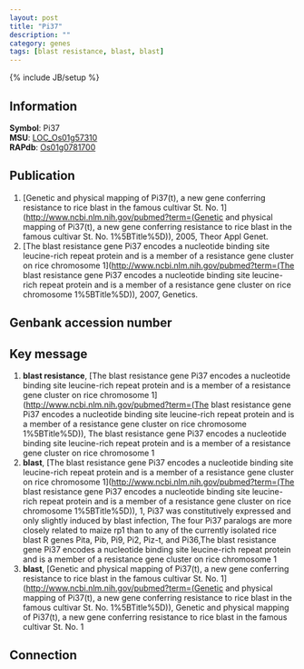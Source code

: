 ```yaml
---
layout: post
title: "Pi37"
description: ""
category: genes
tags: [blast resistance, blast, blast]
---
```

{% include JB/setup %}

## Information
__Symbol__: Pi37  
__MSU__: [LOC_Os01g57310](http://rice.plantbiology.msu.edu/cgi-bin/ORF_infopage.cgi?orf=LOC_Os01g57310)  
__RAPdb__: [Os01g0781700](http://rapdb.dna.affrc.go.jp/viewer/gbrowse_details/irgsp1?name=Os01g0781700)  

## Publication
1. [Genetic and physical mapping of Pi37(t), a new gene conferring resistance to rice blast in the famous cultivar St. No. 1](http://www.ncbi.nlm.nih.gov/pubmed?term=(Genetic and physical mapping of Pi37(t), a new gene conferring resistance to rice blast in the famous cultivar St. No. 1%5BTitle%5D)), 2005, Theor Appl Genet.
2. [The blast resistance gene Pi37 encodes a nucleotide binding site leucine-rich repeat protein and is a member of a resistance gene cluster on rice chromosome 1](http://www.ncbi.nlm.nih.gov/pubmed?term=(The blast resistance gene Pi37 encodes a nucleotide binding site leucine-rich repeat protein and is a member of a resistance gene cluster on rice chromosome 1%5BTitle%5D)), 2007, Genetics.

## Genbank accession number

## Key message
1. __blast resistance__, [The blast resistance gene Pi37 encodes a nucleotide binding site leucine-rich repeat protein and is a member of a resistance gene cluster on rice chromosome 1](http://www.ncbi.nlm.nih.gov/pubmed?term=(The blast resistance gene Pi37 encodes a nucleotide binding site leucine-rich repeat protein and is a member of a resistance gene cluster on rice chromosome 1%5BTitle%5D)), The blast resistance gene Pi37 encodes a nucleotide binding site leucine-rich repeat protein and is a member of a resistance gene cluster on rice chromosome 1
2. __blast__, [The blast resistance gene Pi37 encodes a nucleotide binding site leucine-rich repeat protein and is a member of a resistance gene cluster on rice chromosome 1](http://www.ncbi.nlm.nih.gov/pubmed?term=(The blast resistance gene Pi37 encodes a nucleotide binding site leucine-rich repeat protein and is a member of a resistance gene cluster on rice chromosome 1%5BTitle%5D)),  1, Pi37 was constitutively expressed and only slightly induced by blast infection, The four Pi37 paralogs are more closely related to maize rp1 than to any of the currently isolated rice blast R genes Pita, Pib, Pi9, Pi2, Piz-t, and Pi36,The blast resistance gene Pi37 encodes a nucleotide binding site leucine-rich repeat protein and is a member of a resistance gene cluster on rice chromosome 1
3. __blast__, [Genetic and physical mapping of Pi37(t), a new gene conferring resistance to rice blast in the famous cultivar St. No. 1](http://www.ncbi.nlm.nih.gov/pubmed?term=(Genetic and physical mapping of Pi37(t), a new gene conferring resistance to rice blast in the famous cultivar St. No. 1%5BTitle%5D)), Genetic and physical mapping of Pi37(t), a new gene conferring resistance to rice blast in the famous cultivar St. No. 1

## Connection


